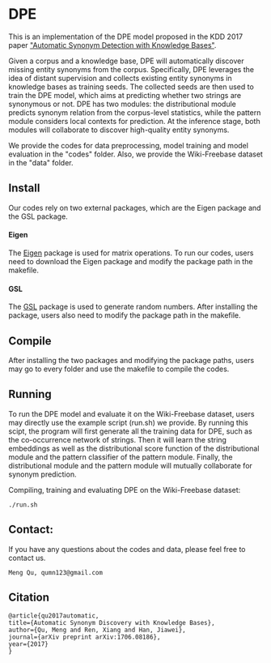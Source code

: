 # DPE
This is an implementation of the DPE model proposed in the KDD 2017 paper ["Automatic Synonym Detection with Knowledge Bases"](https://arxiv.org/abs/1706.08186).

Given a corpus and a knowledge base, DPE will automatically discover missing entity synonyms from the corpus. Specifically, DPE leverages the idea of distant supervision and collects existing entity synonyms in knowledge bases as training seeds. The collected seeds are then used to train the DPE model, which aims at predicting whether two strings are synonymous or not. DPE has two modules: the distributional module predicts synonym relation from the corpus-level statistics, while the pattern module considers local contexts for prediction. At the inference stage, both modules will collaborate to discover high-quality entity synonyms.

We provide the codes for data preprocessing, model training and model evaluation in the "codes" folder. Also, we provide the Wiki-Freebase dataset in the "data" folder.

## Install
Our codes rely on two external packages, which are the Eigen package and the GSL package.

#### Eigen
The [Eigen](http://eigen.tuxfamily.org/index.php?title=Main_Page) package is used for matrix operations. To run our codes, users need to download the Eigen package and modify the package path in the makefile.

#### GSL
The [GSL](https://www.gnu.org/software/gsl/) package is used to generate random numbers. After installing the package, users also need to modify the package path in the makefile. 

## Compile
After installing the two packages and modifying the package paths, users may go to every folder and use the makefile to compile the codes.

## Running
To run the DPE model and evaluate it on the Wiki-Freebase dataset, users may directly use the example script (run.sh) we provide. By running this scipt, the program will first generate all the training data for DPE, such as the co-occurrence network of strings. Then it will learn the string embeddings as well as the distributional score function of the distributional module and the pattern classifier of the pattern module. Finally, the distributional module and the pattern module will mutually collaborate for synonym prediction.

Compiling, training and evaluating DPE on the Wiki-Freebase dataset:
```
./run.sh
```

## Contact: 
If you have any questions about the codes and data, please feel free to contact us.
```
Meng Qu, qumn123@gmail.com
```

## Citation
```
@article{qu2017automatic,
title={Automatic Synonym Discovery with Knowledge Bases},
author={Qu, Meng and Ren, Xiang and Han, Jiawei},
journal={arXiv preprint arXiv:1706.08186},
year={2017}
}
```
